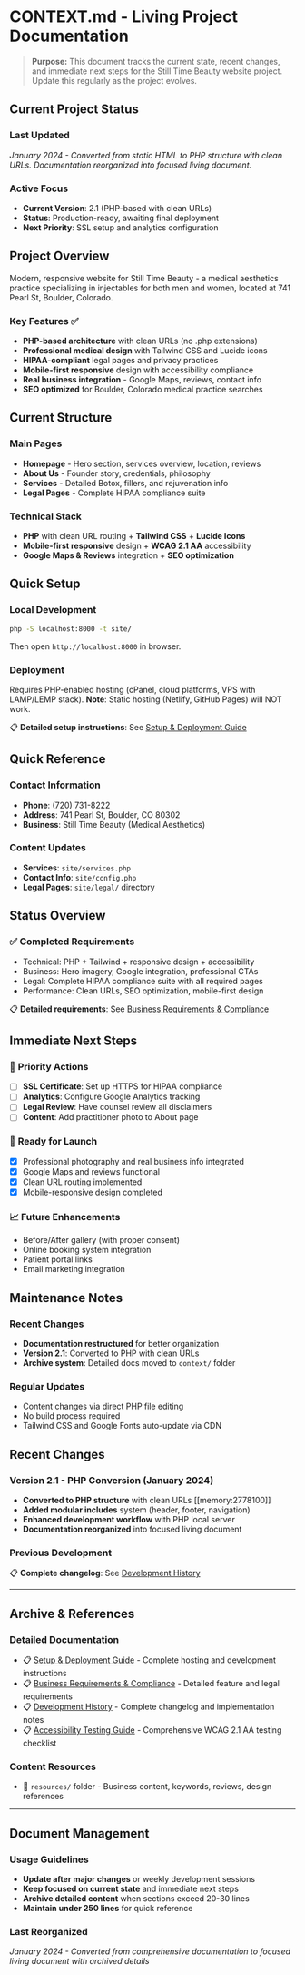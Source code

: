 # CONTEXT.md - Living Project Documentation

> **Purpose:** This document tracks the current state, recent changes, and immediate next steps for the Still Time Beauty website project. Update this regularly as the project evolves.

## Current Project Status

### Last Updated
*January 2024 - Converted from static HTML to PHP structure with clean URLs. Documentation reorganized into focused living document.*

### Active Focus
- **Current Version**: 2.1 (PHP-based with clean URLs)
- **Status**: Production-ready, awaiting final deployment
- **Next Priority**: SSL setup and analytics configuration

## Project Overview

Modern, responsive website for Still Time Beauty - a medical aesthetics practice specializing in injectables for both men and women, located at 741 Pearl St, Boulder, Colorado.

### Key Features ✅
- **PHP-based architecture** with clean URLs (no .php extensions)
- **Professional medical design** with Tailwind CSS and Lucide icons
- **HIPAA-compliant** legal pages and privacy practices
- **Mobile-first responsive** design with accessibility compliance
- **Real business integration** - Google Maps, reviews, contact info
- **SEO optimized** for Boulder, Colorado medical practice searches

## Current Structure

### Main Pages
- **Homepage** - Hero section, services overview, location, reviews
- **About Us** - Founder story, credentials, philosophy  
- **Services** - Detailed Botox, fillers, and rejuvenation info
- **Legal Pages** - Complete HIPAA compliance suite

### Technical Stack
- **PHP** with clean URL routing + **Tailwind CSS** + **Lucide Icons**
- **Mobile-first responsive** design + **WCAG 2.1 AA** accessibility
- **Google Maps & Reviews** integration + **SEO optimization**

## Quick Setup

### Local Development
```bash
php -S localhost:8000 -t site/
```
Then open `http://localhost:8000` in browser.

### Deployment
Requires PHP-enabled hosting (cPanel, cloud platforms, VPS with LAMP/LEMP stack).
**Note**: Static hosting (Netlify, GitHub Pages) will NOT work.

📋 **Detailed setup instructions**: See [Setup & Deployment Guide](context/setup-guide.md)

## Quick Reference

### Contact Information
- **Phone**: (720) 731-8222
- **Address**: 741 Pearl St, Boulder, CO 80302
- **Business**: Still Time Beauty (Medical Aesthetics)

### Content Updates
- **Services**: `site/services.php`
- **Contact Info**: `site/config.php`  
- **Legal Pages**: `site/legal/` directory

## Status Overview

### ✅ **Completed Requirements**
- Technical: PHP + Tailwind + responsive design + accessibility
- Business: Hero imagery, Google integration, professional CTAs
- Legal: Complete HIPAA compliance suite with all required pages
- Performance: Clean URLs, SEO optimization, mobile-first design

📋 **Detailed requirements**: See [Business Requirements & Compliance](context/business-requirements.md)

## Immediate Next Steps

### 🎯 **Priority Actions**
- [ ] **SSL Certificate**: Set up HTTPS for HIPAA compliance
- [ ] **Analytics**: Configure Google Analytics tracking
- [ ] **Legal Review**: Have counsel review all disclaimers
- [ ] **Content**: Add practitioner photo to About page

### 🚀 **Ready for Launch**
- [x] Professional photography and real business info integrated
- [x] Google Maps and reviews functional
- [x] Clean URL routing implemented
- [x] Mobile-responsive design completed

### 📈 **Future Enhancements**
- Before/After gallery (with proper consent)
- Online booking system integration
- Patient portal links
- Email marketing integration

## Maintenance Notes

### Recent Changes
- **Documentation restructured** for better organization
- **Version 2.1**: Converted to PHP with clean URLs
- **Archive system**: Detailed docs moved to `context/` folder

### Regular Updates
- Content changes via direct PHP file editing
- No build process required
- Tailwind CSS and Google Fonts auto-update via CDN

## Recent Changes

### Version 2.1 - PHP Conversion (January 2024)
- **Converted to PHP structure** with clean URLs [[memory:2778100]]
- **Added modular includes** system (header, footer, navigation)
- **Enhanced development workflow** with PHP local server
- **Documentation reorganized** into focused living document

### Previous Development
📋 **Complete changelog**: See [Development History](context/development-history.md)

---

## Archive & References

### Detailed Documentation
- 📋 [Setup & Deployment Guide](context/setup-guide.md) - Complete hosting and development instructions
- 📋 [Business Requirements & Compliance](context/business-requirements.md) - Detailed feature and legal requirements  
- 📋 [Development History](context/development-history.md) - Complete changelog and implementation notes
- 📋 [Accessibility Testing Guide](context/accessibility-testing.md) - Comprehensive WCAG 2.1 AA testing checklist

### Content Resources
- 📁 `resources/` folder - Business content, keywords, reviews, design references

---

## Document Management

### Usage Guidelines
- **Update after major changes** or weekly development sessions
- **Keep focused on current state** and immediate next steps
- **Archive detailed content** when sections exceed 20-30 lines
- **Maintain under 250 lines** for quick reference

### Last Reorganized
*January 2024 - Converted from comprehensive documentation to focused living document with archived details*